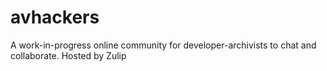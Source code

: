 # avhackers

A work-in-progress online community for developer-archivists to chat and collaborate.
Hosted by Zulip
